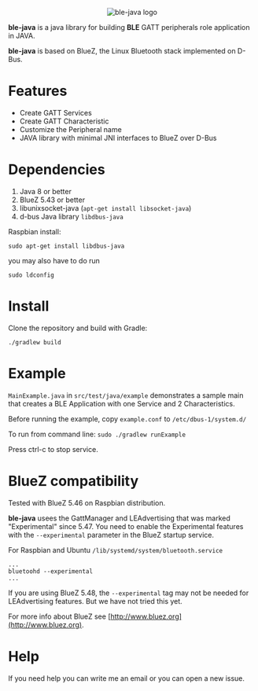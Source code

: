 <p align="center">
  <img src="ble-java-logo.png" alt="ble-java logo"/>
</p>

**ble-java** is a java library for building **BLE** GATT peripherals role application in JAVA.

**ble-java** is based on BlueZ, the Linux Bluetooth stack implemented on D-Bus.

# Features
* Create GATT Services
* Create GATT Characteristic
* Customize the Peripheral name
* JAVA library with minimal JNI interfaces to BlueZ over D-Bus

# Dependencies
1. Java 8 or better
2. BlueZ 5.43 or better
3. libunixsocket-java (```apt-get install libsocket-java```) 
4. d-bus Java library `libdbus-java`

Raspbian install:
```
sudo apt-get install libdbus-java
```
you may also have to do run
```
sudo ldconfig
```

# Install
Clone the repository and build with Gradle:
```
./gradlew build
```

# Example
`MainExample.java` in `src/test/java/example` demonstrates a sample main that 
creates a BLE Application with one Service and 2 Characteristics.

Before running the example, copy ```example.conf``` to ```/etc/dbus-1/system.d/```

To run from command line: ````sudo ./gradlew runExample````

Press ctrl-c to stop service.

# BlueZ compatibility
Tested with BlueZ 5.46 on Raspbian distribution.

**ble-java** usees the GattManager and LEAdvertising that was marked "Experimental" since 5.47. You need to enable the
 Experimental features with the `--experimental` parameter in the BlueZ startup service.

For Raspbian and Ubuntu `/lib/systemd/system/bluetooth.service`

```
...
bluetoohd --experimental
...
```

If you are using BlueZ 5.48, the ```--experimental``` tag may not be needed for LEAdvertising features. But we have not tried
this yet.

For more info about BlueZ see [http://www.bluez.org](http://www.bluez.org).

# Help
If you need help you can write me an email or you can open a new issue.
